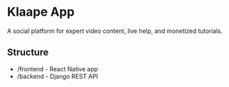# Klaape App

A social platform for expert video content, live help, and monetized tutorials.

## Structure
- /frontend - React Native app
- /backend - Django REST API

